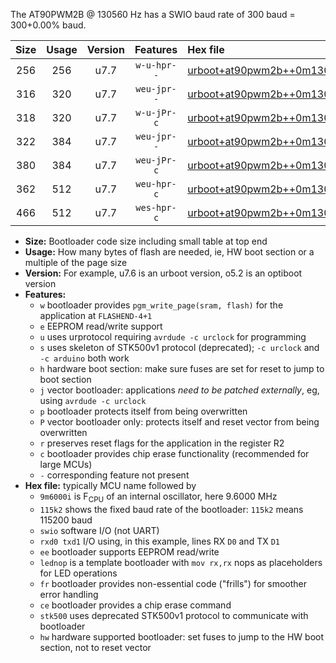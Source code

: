 The AT90PWM2B @ 130560 Hz has a SWIO baud rate of 300 baud = 300+0.00% baud.

|Size|Usage|Version|Features|Hex file|
|:-:|:-:|:-:|:-:|:--|
|256|256|u7.7|`w-u-hpr--`|[urboot+at90pwm2b++0m130560i++++0k3_swio_rxd4_txd3_lednop_hw.hex](https://raw.githubusercontent.com/stefanrueger/urboot.hex/main/mcus/at90pwm2b/internal_oscillator/fint++0m130560_Hz/br++++0k3_bps/urboot+at90pwm2b++0m130560i++++0k3_swio_rxd4_txd3_lednop_hw.hex)|
|316|320|u7.7|`weu-jpr--`|[urboot+at90pwm2b++0m130560i++++0k3_swio_rxd4_txd3_ee.hex](https://raw.githubusercontent.com/stefanrueger/urboot.hex/main/mcus/at90pwm2b/internal_oscillator/fint++0m130560_Hz/br++++0k3_bps/urboot+at90pwm2b++0m130560i++++0k3_swio_rxd4_txd3_ee.hex)|
|318|320|u7.7|`w-u-jPr-c`|[urboot+at90pwm2b++0m130560i++++0k3_swio_rxd4_txd3_lednop_fr_ce.hex](https://raw.githubusercontent.com/stefanrueger/urboot.hex/main/mcus/at90pwm2b/internal_oscillator/fint++0m130560_Hz/br++++0k3_bps/urboot+at90pwm2b++0m130560i++++0k3_swio_rxd4_txd3_lednop_fr_ce.hex)|
|322|384|u7.7|`weu-jpr--`|[urboot+at90pwm2b++0m130560i++++0k3_swio_rxd4_txd3_ee_lednop.hex](https://raw.githubusercontent.com/stefanrueger/urboot.hex/main/mcus/at90pwm2b/internal_oscillator/fint++0m130560_Hz/br++++0k3_bps/urboot+at90pwm2b++0m130560i++++0k3_swio_rxd4_txd3_ee_lednop.hex)|
|380|384|u7.7|`weu-jPr-c`|[urboot+at90pwm2b++0m130560i++++0k3_swio_rxd4_txd3_ee_lednop_fr_ce.hex](https://raw.githubusercontent.com/stefanrueger/urboot.hex/main/mcus/at90pwm2b/internal_oscillator/fint++0m130560_Hz/br++++0k3_bps/urboot+at90pwm2b++0m130560i++++0k3_swio_rxd4_txd3_ee_lednop_fr_ce.hex)|
|362|512|u7.7|`weu-hpr-c`|[urboot+at90pwm2b++0m130560i++++0k3_swio_rxd4_txd3_ee_lednop_fr_ce_hw.hex](https://raw.githubusercontent.com/stefanrueger/urboot.hex/main/mcus/at90pwm2b/internal_oscillator/fint++0m130560_Hz/br++++0k3_bps/urboot+at90pwm2b++0m130560i++++0k3_swio_rxd4_txd3_ee_lednop_fr_ce_hw.hex)|
|466|512|u7.7|`wes-hpr-c`|[urboot+at90pwm2b++0m130560i++++0k3_swio_rxd4_txd3_ee_lednop_fr_ce_stk500_hw.hex](https://raw.githubusercontent.com/stefanrueger/urboot.hex/main/mcus/at90pwm2b/internal_oscillator/fint++0m130560_Hz/br++++0k3_bps/urboot+at90pwm2b++0m130560i++++0k3_swio_rxd4_txd3_ee_lednop_fr_ce_stk500_hw.hex)|

- **Size:** Bootloader code size including small table at top end
- **Usage:** How many bytes of flash are needed, ie, HW boot section or a multiple of the page size
- **Version:** For example, u7.6 is an urboot version, o5.2 is an optiboot version
- **Features:**
  + `w` bootloader provides `pgm_write_page(sram, flash)` for the application at `FLASHEND-4+1`
  + `e` EEPROM read/write support
  + `u` uses urprotocol requiring `avrdude -c urclock` for programming
  + `s` uses skeleton of STK500v1 protocol (deprecated); `-c urclock` and `-c arduino` both work
  + `h` hardware boot section: make sure fuses are set for reset to jump to boot section
  + `j` vector bootloader: applications *need to be patched externally*, eg, using `avrdude -c urclock`
  + `p` bootloader protects itself from being overwritten
  + `P` vector bootloader only: protects itself and reset vector from being overwritten
  + `r` preserves reset flags for the application in the register R2
  + `c` bootloader provides chip erase functionality (recommended for large MCUs)
  + `-` corresponding feature not present
- **Hex file:** typically MCU name followed by
  + `9m6000i` is F<sub>CPU</sub> of an internal oscillator, here 9.6000 MHz
  + `115k2` shows the fixed baud rate of the bootloader: `115k2` means 115200 baud
  + `swio` software I/O (not UART)
  + `rxd0 txd1` I/O using, in this example, lines RX `D0` and TX `D1`
  + `ee` bootloader supports EEPROM read/write
  + `lednop` is a template bootloader with `mov rx,rx` nops as placeholders for LED operations
  + `fr` bootloader provides non-essential code ("frills") for smoother error handling
  + `ce` bootloader provides a chip erase command
  + `stk500` uses deprecated STK500v1 protocol to communicate with bootloader
  + `hw` hardware supported bootloader: set fuses to jump to the HW boot section, not to reset vector
